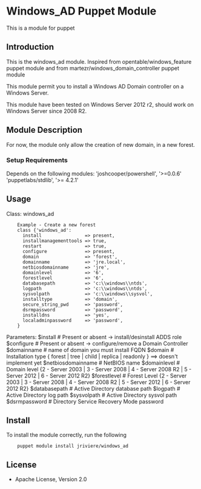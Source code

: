 Windows_AD Puppet Module
=====================

This is a module for puppet

## Introduction

This is the windows_ad module.
Inspired from opentable/windows_feature puppet module and from martezr/windows_domain_controller puppet module

This module permit you to install a Windows AD Domain controller on a Windows Server.


This module have been tested on Windows Server 2012 r2, should work on Windows Server since 2008 R2.

## Module Description

For now, the module only allow the creation of new domain, in a new forest.

### Setup Requirements
 
Depends on the following modules:
'joshcooper/powershell', '>=0.0.6'
'puppetlabs/stdlib', '>= 4.2.1'

## Usage

Class: windows_ad

```	
	Example - Create a new forest
	class {'windows_ad':
	  install                => present,
	  installmanagementtools => true,
	  restart                => true,
	  configure              => present,
	  domain                 => 'forest',
	  domainname             => 'jre.local',
	  netbiosdomainname      => 'jre',
	  domainlevel            => '6',
	  forestlevel            => '6',
	  databasepath           => 'c:\\windows\\ntds',
	  logpath                => 'c:\\windows\\ntds',
	  sysvolpath             => 'c:\\windows\\sysvol',
	  installtype            => 'domain',
	  secure_string_pwd      => 'password',
	  dsrmpassword           => 'password',
	  installdns             => 'yes',
	  localadminpassword     => 'password',
	}
```	

Parameters:
	$install              # Present or absent -> install/desinstall ADDS role
	$configure            # Present or absent -> configure/remove a Domain Controller
	$domainname           # name of domain you must install FQDN
	$domain               # Installation type { forest | tree | child | replica | readonly } ==> doesn't implement yet
	$netbiosdomainname    # NetBIOS name
	$domainlevel          # Domain level {2 - Server 2003 | 3 - Server 2008 | 4 - Server 2008 R2 | 5 - Server 2012 | 6 - Server 2012 R2}
	$forestlevel          # Forest Level {2 - Server 2003 | 3 - Server 2008 | 4 - Server 2008 R2 | 5 - Server 2012 | 6 - Server 2012 R2}
	$databasepath         # Active Directory database path
	$logpath              # Active Directory log path
	$sysvolpath           # Active Directory sysvol path
	$dsrmpassword         # Directory Service Recovery Mode password

## Install

To install the module correctly, run the following
```
	puppet module install jriviere/windows_ad
```	

## License
- Apache License, Version 2.0
